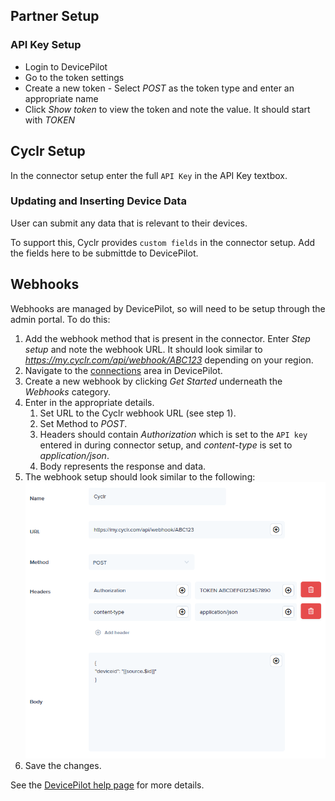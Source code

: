 
<section class="setup partner" markdown="1">

## Partner Setup

<div class="section-content" markdown="1">

### API Key Setup ###

- Login to DevicePilot 
- Go to the token settings
- Create a new token - Select *POST* as the token type and enter an appropriate name
- Click *Show token* to view the token and note the value. It should start with *TOKEN*

</div>

</section>

<section class="setup cyclr" markdown="1">

## Cyclr Setup

<div class="section-content" markdown="1">

In the connector setup enter the full `API Key` in the API Key textbox.

### Updating and Inserting Device Data

User can submit any data that is relevant to their devices. 

To support this, Cyclr provides `custom fields` in the connector setup. Add the fields here to be submittde to DevicePilot.

</div>

</section>

<section class="userguide" markdown="1">

## Webhooks

<div class="section-content" markdown="1">

Webhooks are managed by DevicePilot, so will need to be setup through the admin portal. To do this:

1. Add the webhook method that is present in the connector. Enter *Step setup* and note the webhook URL. It should look similar to *https://my.cyclr.com/api/webhook/ABC123* depending on your region.
2. Navigate to the [connections](https://app.devicepilot.com/#/connect/manage) area  in DevicePilot.
3. Create a new webhook by clicking *Get Started* underneath the *Webhooks* category.
4. Enter in the appropriate details.
    1. Set URL to the Cyclr webhook URL (see step 1).
    2. Set Method to *POST*.
    3. Headers should contain *Authorization* which is set to the `API key` entered in during connector setup, and *content-type* is set to *application/json*.
    4. Body represents the response and data.
5. The webhook setup should look similar to the following:
\
![Example webhook setup](./images/devicepilot-webhook.png)
6. Save the changes.

See the [DevicePilot help page](https://help.devicepilot.com/webhook) for more details.

</div>

</section>
